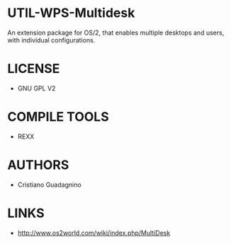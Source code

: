 UTIL-WPS-Multidesk
==================

An extension package for OS/2, that enables multiple desktops and users, with individual configurations.

LICENSE
===============
- GNU GPL V2

COMPILE TOOLS
===============
* REXX

AUTHORS
===============
* Cristiano Guadagnino

LINKS
===============
* http://www.os2world.com/wiki/index.php/MultiDesk





